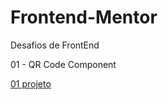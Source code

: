 # Frontend-Mentor
Desafios de FrontEnd

01 - QR Code Component

[01 projeto]([././design/desktop-design.jpg](https://github.com/gustavocostaads/frontend-mentor/blob/ce64114d23d9c0ec8b1aaa70df20244f6321924f/01%20-%20QR%20code%20component/design/desktop-design.jpg))
